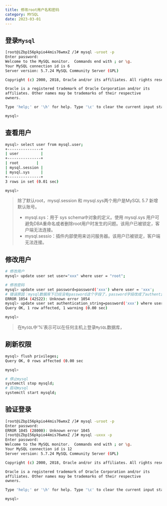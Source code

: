 ```yaml
---
title: 修改root用户名和密码
category: MYSQL
date: 2023-03-01
---
```


## 登录`Mysql`

```bash
[root@iZbp156pkpio44mis76wmxZ /]# mysql -uroot -p
Enter password: 
Welcome to the MySQL monitor.  Commands end with ; or \g.
Your MySQL connection id is 6
Server version: 5.7.24 MySQL Community Server (GPL)

Copyright (c) 2000, 2018, Oracle and/or its affiliates. All rights reserved.

Oracle is a registered trademark of Oracle Corporation and/or its
affiliates. Other names may be trademarks of their respective
owners.

Type 'help;' or '\h' for help. Type '\c' to clear the current input statement

mysql> 
```

## 查看用户

```bash
mysql> select user from mysql.user;
+---------------+
| user          |
+---------------+
| root        |
| mysql.session |
| mysql.sys     |
+---------------+
3 rows in set (0.01 sec)

mysql> 
```

> 除了默认root，mysql.session 和 mysql.sys两个用户是MySQL 5.7 新增默认账号。
> - mysql.sys：用于 sys schema中对象的定义。使用 mysql.sys 用户可避免DBA重命名或者删除root用户时发生的问题。该用户已被锁定，客户端无法连接。
> - mysql.sessio：插件内部使用来访问服务器。该用户已被锁定，客户端无法连接。


## 修改用户

```bash
# 修改用户
mysql> update user set user="xxx" where user = "root";

# 修改密码
mysql> update user set password=password('xxx') where user = 'xxx';
# 错误原因：mysql数据库下已经没有password这个字段了，password字段改成了authentication_string。
ERROR 1054 (42S22): Unknown error 1054
mysql> update user set authentication_string=password('xxx') where user = 'xxx';
Query OK, 1 row affected, 1 warning (0.00 sec)

mysql> 
```

> 在`MySQL`中’%’表示可以在任何主机上登录`MySQL`数据库，

## 刷新权限

```bash
mysql> flush privileges;
Query OK, 0 rows affected (0.00 sec

mysql> 
```

```bash
# 停止mysql
systemctl stop mysqld;
# 启动mysql
systemctl start mysqld;
```

## 验证登录

```bash
[root@iZbp156pkpio44mis76wmxZ /]# mysql -uroot -p
Enter password: 
ERROR 1045 (28000): Unknown error 1045
[root@iZbp156pkpio44mis76wmxZ /]# mysql -uxxx -p
Enter password: 
Welcome to the MySQL monitor.  Commands end with ; or \g.
Your MySQL connection id is 12
Server version: 5.7.24 MySQL Community Server (GPL)

Copyright (c) 2000, 2018, Oracle and/or its affiliates. All rights reserved.

Oracle is a registered trademark of Oracle Corporation and/or its
affiliates. Other names may be trademarks of their respective
owners.

Type 'help;' or '\h' for help. Type '\c' to clear the current input statement.

mysql> 
```


